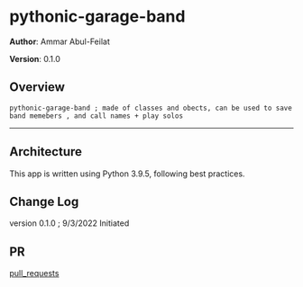 # pythonic-garage-band

**Author**: Ammar Abul-Feilat

**Version**: 0.1.0

## Overview

    pythonic-garage-band ; made of classes and obects, can be used to save band memebers , and call names + play solos

---

## Architecture

This app is written using Python 3.9.5, following best practices.

## Change Log

version 0.1.0 ; 9/3/2022 Initiated

## PR

[pull_requests](https://github.com/Ammaro173/pythonic-garage-band/pull/1)
